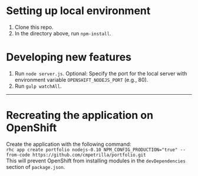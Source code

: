 # Setting up local environment

1. Clone this repo.
2. In the directory above, run `npm-install`.

# Developing new features

1. Run `node server.js`. Optional: Specify the port for the local server with environment variable `OPENSHIFT_NODEJS_PORT` (e.g., 80).
2. Run `gulp watchAll`.

---

# Recreating the application on OpenShift

Create the application with the following command:  
`rhc app create portfolio nodejs-0.10 NPM_CONFIG_PRODUCTION="true" --from-code https://github.com/cmpetrilla/portfolio.git`  
This will prevent OpenShift from installing modules in the `devDependencies` section of `package.json`.
